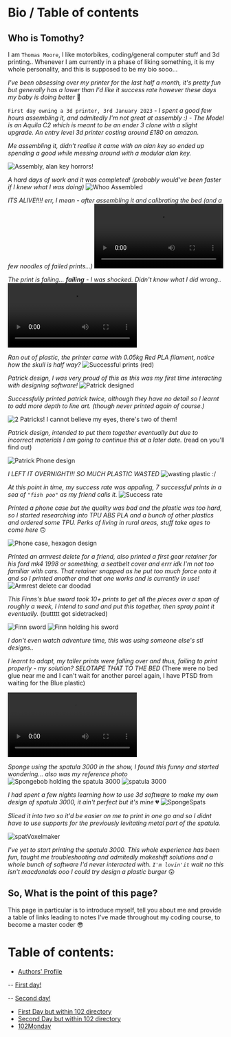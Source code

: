 # Bio / Table of contents
## Who is Tomothy?

I am ``Thomas Moore``, I like motorbikes, coding/general computer stuff and 3d printing.. Whenever I am currently in a phase of liking something, it is my whole personality, and this is supposed to be my bio sooo...

*I've been obsessing over my printer for the last half a month, it's pretty fun but generally has a lower than I'd like it success rate however these days my baby is doing better* 🥰

``First day owning a 3d printer, 3rd January 2023`` - *I spent a good few hours assembling it, and admitedly I'm not great at assembly :) - The Model is an Aquila C2 which is meant to be an ender 3 clone with a slight upgrade. An entry level 3d printer costing around £180 on amazon.*

*Me assembling it, didn't realise it came with an alan key so ended up spending a good while messing around with a modular alan key.*

![Assembly, alan key horrors!](https://user-images.githubusercontent.com/122787483/213053702-6e824744-5633-438f-9348-c8a55d054085.jpg) 

*A hard days of work and it was completed! (probably would've been faster if I knew what I was doing)*
![Whoo Assembled](https://user-images.githubusercontent.com/122787483/213053722-71807b3c-2c61-451e-b48d-43c1fd4cf312.jpg)

*ITS ALIVE!!!! err, I mean - after assembling it and calibrating the bed (and a few noodles of failed prints...)*
![Printing for first time, test hook](https://user-images.githubusercontent.com/122787483/213061764-52aaa01e-a817-4ace-ab75-c264cef8ac54.mp4)

*The print is failing... **failing** - I was shocked. Didn't know what I did wrong..*
![reckon this one is failing?](https://user-images.githubusercontent.com/122787483/213061867-2d0d0005-8b97-4d87-a684-e4cc1315ad6c.mp4)

*Ran out of plastic, the printer came with 0.05kg Red PLA filament, notice how the skull is half way?*
![Successful prints (red)](https://user-images.githubusercontent.com/122787483/213053751-d41a3726-b5db-4057-ad08-2fa145cab68c.jpg)

*Patrick design, I was very proud of this as this was my first time interacting with designing software!*
![Patrick designed](https://user-images.githubusercontent.com/122787483/213053731-f3473487-289c-45e7-8c6d-7e9e49d924f2.jpg)

*Successfully printed patrick twice, although they have no detail so I learnt to add more depth to line art. (though never printed again of course.)*

![2 Patricks! I cannot believe my eyes, there's two of them!](https://user-images.githubusercontent.com/122787483/213053817-d405a6bf-4617-4a62-abd5-3a8a51b218f2.jpg)

*Patrick design, intended to put them together eventually but due to incorrect materials I am going to continue this at a later date.* (read on you'll find out)

![Patrick Phone design](https://user-images.githubusercontent.com/122787483/213061444-c4c5cecf-ccd5-4821-a196-7b1da986fd7f.jpg)

*I LEFT IT OVERNIGHT!!! SO MUCH PLASTIC WASTED*
![wasting plastic :/](https://user-images.githubusercontent.com/122787483/213061544-f46a395d-ed59-4358-afb7-d8e27ab713d2.jpg)

*At this point in time, my success rate was appaling, 7 successful prints in a sea of ``"fish poo"``
as my friend calls it.*
![Success rate](https://user-images.githubusercontent.com/122787483/213053814-301b0b6a-dd79-451b-9b52-d13110ec36f6.jpg)

*Printed a phone case but the quality was bad and the plastic was too hard, so I started researching into TPU ABS PLA and a bunch of other plastics and ordered some TPU. Perks of living in rural areas, stuff take ages to come here* 🙃

![Phone case, hexagon design](https://user-images.githubusercontent.com/122787483/213053790-f8440566-8134-425c-a5f3-8b40b9279bd3.jpg)

*Printed an armrest delete for a friend, also printed a first gear retainer for his ford mk4 1998 or something, a seatbelt cover and errr idk I'm not too familiar with cars. That retainer snapped as he put too much force onto it and so I printed another and that one works and is currently in use!*
![Armrest delete car doodad](https://user-images.githubusercontent.com/122787483/213053774-4248bdda-4a52-438d-9fa0-df74170fea36.jpg)

*This Finns's blue sword took 10+ prints to get all the pieces over a span of roughly a week, I intend to sand and put this together, then spray paint it eventually.* (buttttt got sidetracked)

![Finn sword](https://user-images.githubusercontent.com/122787483/213053794-db718217-fdbc-4b93-a081-71441c0e5c58.jpg)
![Finn holding his sword](https://images-wixmp-ed30a86b8c4ca887773594c2.wixmp.com/f/3bd5c14f-e92a-4f48-80f5-fbf9a8d668d6/d8mdj9f-6f926b30-352f-4f6a-9cef-43de9ff9aed9.png?token=eyJ0eXAiOiJKV1QiLCJhbGciOiJIUzI1NiJ9.eyJzdWIiOiJ1cm46YXBwOjdlMGQxODg5ODIyNjQzNzNhNWYwZDQxNWVhMGQyNmUwIiwiaXNzIjoidXJuOmFwcDo3ZTBkMTg4OTgyMjY0MzczYTVmMGQ0MTVlYTBkMjZlMCIsIm9iaiI6W1t7InBhdGgiOiJcL2ZcLzNiZDVjMTRmLWU5MmEtNGY0OC04MGY1LWZiZjlhOGQ2NjhkNlwvZDhtZGo5Zi02ZjkyNmIzMC0zNTJmLTRmNmEtOWNlZi00M2RlOWZmOWFlZDkucG5nIn1dXSwiYXVkIjpbInVybjpzZXJ2aWNlOmZpbGUuZG93bmxvYWQiXX0.lyt4ZxR6LRBm-47-WshfxTo6O9c6hV8Ja3BlM6Vd8U0)

*I don't even watch adventure time, this was using someone else's stl designs..*

*I learnt to adapt, my taller prints were falling over and thus, failing to print properly - my solution? SELOTAPE THAT TO THE BED* (There were no bed glue near me and I can't wait for another parcel again, I have PTSD from waiting for the Blue plastic)

![Shaking issue](https://user-images.githubusercontent.com/122787483/213061921-9d37f17c-0e13-4dae-84ef-1a3a7f641c76.mp4)

*Sponge using the spatula 3000 in the show, I found this funny and started wondering... also was my reference photo*
![Spongebob holding the spatula 3000](https://user-images.githubusercontent.com/122787483/213061648-7f4eb17e-49c6-40c2-a66e-07c9559da633.jpg)
![spatula 3000](https://user-images.githubusercontent.com/122787483/213053803-06836ac6-fed8-48da-9abc-ae499d515d4a.jpg)

*I had spent a few nights learning how to use 3d software to make my own design of spatula 3000, it ain't perfect but it's mine* 💔
![SpongeSpats](https://user-images.githubusercontent.com/122787483/213056396-3bf12648-ac83-49f4-8396-55b87a1c395d.png)

*Sliced it into two so it'd be easier on me to print in one go and so I didnt have to use supports for the previously levitating metal part of the spatula.*

![spatVoxelmaker](https://user-images.githubusercontent.com/122787483/213056410-732f899f-b263-4cfa-a33b-321cb207c9cc.png)

*I've yet to start printing the spatula 3000. This whole experience has been fun, taught me troubleshooting and admitedly makeshift solutions and a whole bunch of software I'd never interacted with. ``I'm lovin'it`` wait no this isn't macdonalds ooo I could try design a plastic burger* 😲

## So, What is the point of this page?

This page in particular is to introduce myself, tell you about me and provide a table of links leading to notes I've made throughout my coding course, to become a master coder 😎


# Table of contents:

- [Authors' Profile](https://github.com/Rookie2556)

-- [First day!](102Monday.md)

-- [Second day!](102Tuesday.md)

 * [First Day but within 102 directory](./102notes/102Monday.md)
* [Second Day but within 102 directory](./102notes/102Tuesday.md)
* [102Monday](/102Notes/102Monday.md)

